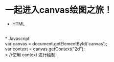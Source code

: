 
一起进入canvas绘图之旅！
====

* HTML
<canvas id = 'canvas'></canvas>
<br>
* Javascript
<br>
var canvas = document.getElementById('canvas');
<br>
var context = canvas.getContext("2d");
<br>
> //使用 context 进行绘制
<br>
